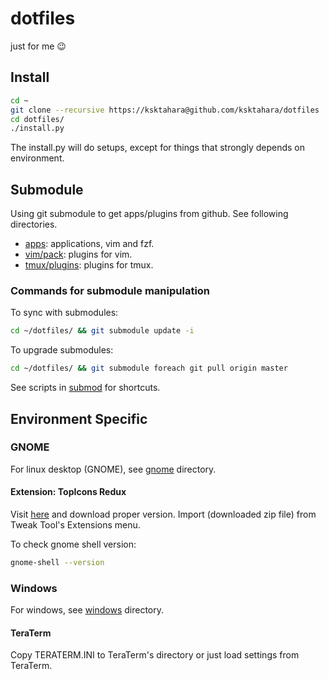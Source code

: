 # dotfiles
just for me 😉

## Install

```bash
cd ~
git clone --recursive https://ksktahara@github.com/ksktahara/dotfiles
cd dotfiles/
./install.py
```

The install.py will do setups,
except for things that strongly depends on environment.

## Submodule
Using git submodule to get apps/plugins from github.
See following directories.

* [apps](apps): applications, vim and fzf.
* [vim/pack](vim/pack): plugins for vim.
* [tmux/plugins](tmux/plugins): plugins for tmux.

### Commands for submodule manipulation
To sync with submodules:

```bash
cd ~/dotfiles/ && git submodule update -i
```

To upgrade submodules:

```bash
cd ~/dotfiles/ && git submodule foreach git pull origin master
```

See scripts in [submod](submod) for shortcuts.

## Environment Specific
### GNOME
For linux desktop (GNOME), see [gnome](gnome) directory.

#### Extension: TopIcons Redux
Visit [here](https://extensions.gnome.org/extension/1497/topicons-redux/) and
download proper version.
Import (downloaded zip file) from Tweak Tool's Extensions menu.

To check gnome shell version:

```bash
gnome-shell --version
```

### Windows
For windows, see [windows](windows) directory.

#### TeraTerm
Copy TERATERM.INI to TeraTerm's directory or just load settings from TeraTerm.
